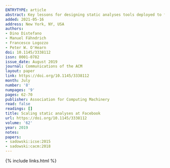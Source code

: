 ```yaml
---
ENTRYTYPE: article
abstract: Key lessons for designing static analyses tools deployed to find bugs in hundreds of millions of lines of code.
added: 2021-05-16
address: New York, NY, USA
authors:
- Dino Distefano
- Manuel Fähndrich
- Francesco Logozzo
- Peter W. O'Hearn
doi: 10.1145/3338112
issn: 0001-0782
issue_date: August 2019
journal: Communications of the ACM
layout: paper
link: https://doi.org/10.1145/3338112
month: July
number: '8'
numpages: '9'
pages: 62-70
publisher: Association for Computing Machinery
read: false
readings: []
title: Scaling static analyses at Facebook
url: https://doi.org/10.1145/3338112
volume: '62'
year: 2019
notes:
papers:
- sadowski:icse:2015
- sadowski:cacm:2018
---
```

{% include links.html %}
